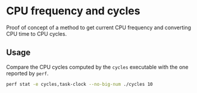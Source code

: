 # CPU frequency and cycles

Proof of concept of a method to get current CPU frequency and converting CPU time to CPU cycles.

## Usage

Compare the CPU cycles computed by the `cycles` executable with the one reported by `perf`.

```bash
perf stat -e cycles,task-clock --no-big-num ./cycles 10
```
